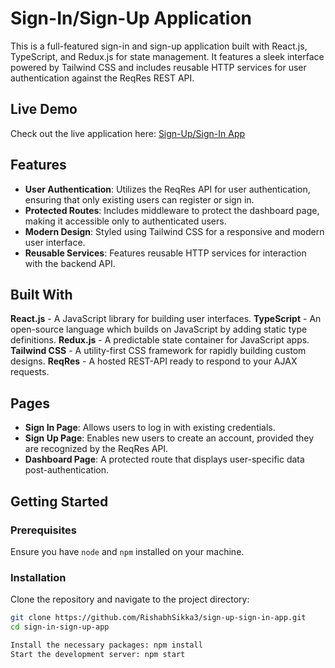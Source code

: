 # Sign-In/Sign-Up Application

This is a full-featured sign-in and sign-up application built with React.js, TypeScript, and Redux.js for state management. It features a sleek interface powered by Tailwind CSS and includes reusable HTTP services for user authentication against the ReqRes REST API.

## Live Demo

Check out the live application here: [Sign-Up/Sign-In App](https://sign-up-sign-in-app.vercel.app/)

## Features

- **User Authentication**: Utilizes the ReqRes API for user authentication, ensuring that only existing users can register or sign in.
- **Protected Routes**: Includes middleware to protect the dashboard page, making it accessible only to authenticated users.
- **Modern Design**: Styled using Tailwind CSS for a responsive and modern user interface.
- **Reusable Services**: Features reusable HTTP services for interaction with the backend API.

## Built With
**React.js** - A JavaScript library for building user interfaces.
**TypeScript** - An open-source language which builds on JavaScript by adding static type definitions.
**Redux.js** - A predictable state container for JavaScript apps.
**Tailwind CSS** - A utility-first CSS framework for rapidly building custom designs.
**ReqRes** - A hosted REST-API ready to respond to your AJAX requests.

## Pages

- **Sign In Page**: Allows users to log in with existing credentials.
- **Sign Up Page**: Enables new users to create an account, provided they are recognized by the ReqRes API.
- **Dashboard Page**: A protected route that displays user-specific data post-authentication.

## Getting Started

### Prerequisites

Ensure you have `node` and `npm` installed on your machine.

### Installation

Clone the repository and navigate to the project directory:

```bash
git clone https://github.com/RishabhSikka3/sign-up-sign-in-app.git
cd sign-in-sign-up-app

Install the necessary packages: npm install
Start the development server: npm start



